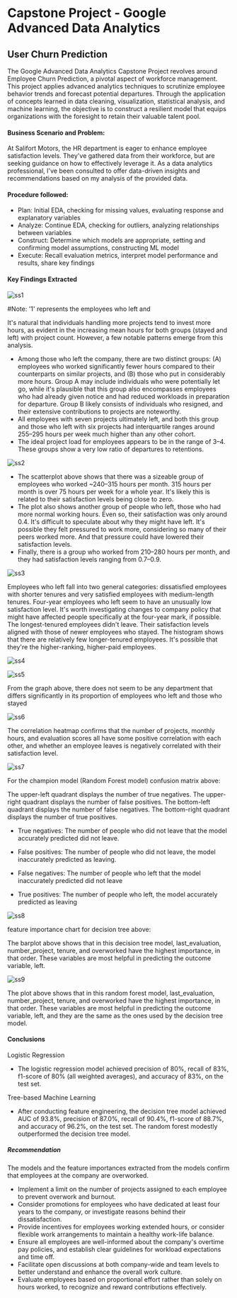 # Capstone Project - Google Advanced Data Analytics
## User Churn Prediction

The Google Advanced Data Analytics Capstone Project revolves around Employee Churn Prediction, a pivotal aspect of workforce management. This project applies advanced analytics techniques to scrutinize employee behavior trends and forecast potential departures. Through the application of concepts learned in data cleaning, visualization, statistical analysis, and machine learning, the objective is to construct a resilient model that equips organizations with the foresight to retain their valuable talent pool.

#### Business Scenario and Problem:
At Salifort Motors, the HR department is eager to enhance employee satisfaction levels. They've gathered data from their workforce, but are seeking guidance on how to effectively leverage it. As a data analytics professional, I've been consulted to offer data-driven insights and recommendations based on my analysis of the provided data.

#### Procedure followed:
- Plan: Initial EDA, checking for missing values, evaluating response and explanatory variables
- Analyze: Continue EDA, checking for outliers, analyzing relationships between variables
- Construct: Determine which models are appropriate, setting and confirming model assumptions, constructing ML model
- Execute: Recall evaluation metrics, interpret model performance and results, share key findings
  
#### Key Findings Extracted

![ss1](https://github.com/pushpakGD/user_churn_pred/blob/main/projectImgs/ss1.png)

#Note: '1' represents the employees who left and

It's natural that individuals handling more projects tend to invest more hours, as evident in the increasing mean hours for both groups (stayed and left) with project count. However, a few notable patterns emerge from this analysis.
- Among those who left the company, there are two distinct groups: (A) employees who worked significantly fewer hours compared to their counterparts on similar projects, and (B) those who put in considerably more hours. Group A may include individuals who were potentially let go, while it's plausible that this group also encompasses employees who had already given notice and had reduced workloads in preparation for departure. Group B likely consists of individuals who resigned, and their extensive contributions to projects are noteworthy.
- All employees with seven projects ultimately left, and both this group and those who left with six projects had interquartile ranges around 255–295 hours per week much higher than any other cohort.
- The ideal project load for employees appears to be in the range of 3–4. These groups show a very low ratio of departures to retentions.

![ss2](https://github.com/pushpakGD/user_churn_pred/blob/main/projectImgs/ss2.png)

- The scatterplot above shows that there was a sizeable group of employees who worked ~240–315 hours per month. 315 hours per month is over 75 hours per week for a whole year. It's likely this is related to their satisfaction levels being close to zero.
- The plot also shows another group of people who left, those who had more normal working hours. Even so, their satisfaction was only around 0.4. It's difficult to speculate about why they might have left. It's possible they felt pressured to work more, considering so many of their peers worked more. And that pressure could have lowered their satisfaction levels.
- Finally, there is a group who worked from 210–280 hours per month, and they had satisfaction levels ranging from 0.7–0.9.

![ss3](https://github.com/pushpakGD/user_churn_pred/blob/main/projectImgs/ss3.png)

Employees who left fall into two general categories: dissatisfied employees with shorter tenures and very satisfied employees with medium-length tenures.
Four-year employees who left seem to have an unusually low satisfaction level. It's worth investigating changes to company policy that might have affected people specifically at the four-year mark, if possible.
The longest-tenured employees didn't leave. Their satisfaction levels aligned with those of newer employees who stayed.
The histogram shows that there are relatively few longer-tenured employees. It's possible that they're the higher-ranking, higher-paid employees.

![ss4](https://github.com/pushpakGD/user_churn_pred/blob/main/projectImgs/ss4.png)


![ss5](https://github.com/pushpakGD/user_churn_pred/blob/main/projectImgs/ss5.png)

From the graph above, there does not seem to be any department that differs significantly in its proportion of employees who left and those who stayed

![ss6](https://github.com/pushpakGD/user_churn_pred/blob/main/projectImgs/ss6.png)

The correlation heatmap confirms that the number of projects, monthly hours, and evaluation scores all have some positive correlation with each other, and whether an employee leaves is negatively correlated with their satisfaction level.

![ss7](https://github.com/pushpakGD/user_churn_pred/blob/main/projectImgs/ss7.png)

For the champion model (Random Forest model) confusion matrix above:

The upper-left quadrant displays the number of true negatives. The upper-right quadrant displays the number of false positives. The bottom-left quadrant displays the number of false negatives. The bottom-right quadrant displays the number of true positives.

- True negatives: The number of people who did not leave that the model accurately predicted did not leave.

- False positives: The number of people who did not leave, the model inaccurately predicted as leaving.

- False negatives: The number of people who left that the model inaccurately predicted did not leave

- True positives: The number of people who left, the model accurately predicted as leaving

![ss8](https://github.com/pushpakGD/user_churn_pred/blob/main/projectImgs/ss8.png)

feature importance chart for decision tree above:

The barplot above shows that in this decision tree model, last_evaluation, number_project, tenure, and overworked have the highest importance, in that order. These variables are most helpful in predicting the outcome variable, left.

![ss9](https://github.com/pushpakGD/user_churn_pred/blob/main/projectImgs/ss9.png)

The plot above shows that in this random forest model, last_evaluation, number_project, tenure, and overworked have the highest importance, in that order. These variables are most helpful in predicting the outcome variable, left, and they are the same as the ones used by the decision tree model.


#### Conclusions

Logistic Regression

- The logistic regression model achieved precision of 80%, recall of 83%, f1-score of 80% (all weighted averages), and accuracy of 83%, on the test set.
  
Tree-based Machine Learning

- After conducting feature engineering, the decision tree model achieved AUC of 93.8%, precision of 87.0%, recall of 90.4%, f1-score of 88.7%, and accuracy of 96.2%, on the test set. The random forest modestly outperformed the decision tree model.

##### Recommendation

The models and the feature importances extracted from the models confirm that employees at the company are overworked.
- Implement a limit on the number of projects assigned to each employee to prevent overwork and burnout.
- Consider promotions for employees who have dedicated at least four years to the company, or investigate reasons behind their dissatisfaction.
- Provide incentives for employees working extended hours, or consider flexible work arrangements to maintain a healthy work-life balance.
- Ensure all employees are well-informed about the company's overtime pay policies, and establish clear guidelines for workload expectations and time off.
- Facilitate open discussions at both company-wide and team levels to better understand and enhance the overall work culture.
- Evaluate employees based on proportional effort rather than solely on hours worked, to recognize and reward contributions effectively.
